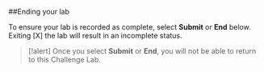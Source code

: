 ##Ending your lab  

To ensure your lab is recorded as complete, select **Submit** or **End** below. Exiting [X] the lab will result in an incomplete status.  

>[!alert] Once you select **Submit** or **End**, you will not be able to return to this Challenge Lab. 
